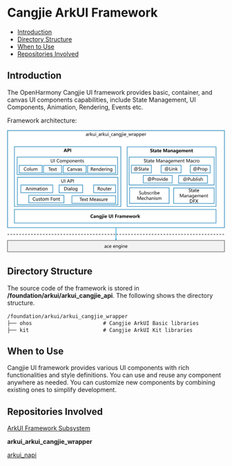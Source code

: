 # Cangjie ArkUI Framework<a name="EN-US_TOPIC_0000001076213364"></a>

-   [Introduction](#section15701932113019)
-   [Directory Structure](#section1791423143211)
-   [When to Use](#section171384529150)
-   [Repositories Involved](#section1447164910172)

## Introduction<a name="section15701932113019"></a>

The OpenHarmony Cangjie UI framework provides basic, container, and canvas UI components capabilities, include State Management, UI Components, Animation, Rendering, Events etc.

Framework architecture:

![Cangjie ArkUI Framework](./figures/arkui_arkui_cangjie_wrapper_en.png)

## Directory Structure<a name="section1791423143211"></a>

The source code of the framework is stored in  **/foundation/arkui/arkui\_cangjie\_api**. The following shows the directory structure.

```
/foundation/arkui/arkui_cangjie_wrapper
├── ohos                       # Cangjie ArkUI Basic libraries
├── kit                        # Cangjie ArkUI Kit libraries
```

## When to Use<a name="section171384529150"></a>

Cangjie UI framework provides various UI components with rich functionalities and style definitions. You can use and reuse any component anywhere as needed. You can customize new components by combining existing ones to simplify development.

## Repositories Involved<a name="section1447164910172"></a>

[ArkUI Framework Subsystem](https://gitee.com/openharmony/docs/blob/master/en/readme/arkui.md)

**arkui\_arkui\_cangjie\_wrapper**

[arkui\_napi](https://gitee.com/openharmony/arkui_napi)

